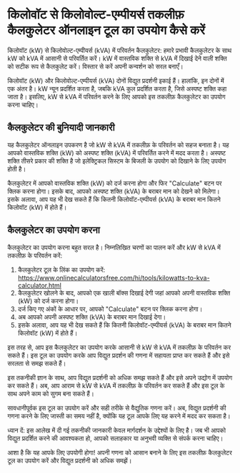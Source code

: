किलोवॉट से किलोवोल्ट-एम्पीयर्स तकलीफ़ कैलकुलेटर ऑनलाइन टूल का उपयोग कैसे करें
=============================================================================

किलोवॉट (kW) से किलोवोल्ट-एम्पीयर्स (kVA) में परिवर्तन कैलकुलेटर: हमारे प्रभावी कैलकुलेटर के साथ kW को kVA में आसानी से परिवर्तित करें। kW में वास्तविक शक्ति से kVA में दिखाई देने वाली शक्ति को सटीक रूप से कैलकुलेट करें। विस्तार से करें अपनी कन्वर्शन को सरल बनाएँ।

किलोवॉट (kW) और किलोवोल्ट-एम्पीयर्स (kVA) दोनों विद्युत प्रदर्शनी इकाई हैं। हालांकि, इन दोनों में एक अंतर है। kW न्यून प्रदर्शित करता है, जबकि kVA कुल प्रदर्शित करता है, जिसे अस्पष्ट शक्ति कहा जाता है। इसलिए, kW से kVA में परिवर्तन करने के लिए आपको इस तकलीफ़ कैलकुलेटर का उपयोग करना चाहिए।

कैलकुलेटर की बुनियादी जानकारी
-----------------------------

यह कैलकुलेटर ऑनलाइन उपकरण है जो kW से kVA में तकलीफ़ के परिवर्तन को सहज बनाता है। यह आपको वास्तविक शक्ति (kW) को अस्पष्ट शक्ति (kVA) में परिवर्तित करने में मदद करता है। अस्पष्ट शक्ति तीसरे प्रकार की शक्ति है जो इलेक्ट्रिकल सिस्टम के बिजली के उपयोग को दिखाने के लिए उपयोग होती है।

कैलकुलेटर में आपको वास्तविक शक्ति (kW) को दर्ज करना होगा और फिर "Calculate" बटन पर क्लिक करना होगा। इसके बाद, आपको अस्पष्ट शक्ति (kVA) के बराबर मान को देखने को मिलेगा। इसके अलावा, आप यह भी देख सकते हैं कि कितनी किलोवॉट-एम्पीयर्स (kVA) के बराबर मान कितने किलोवॉट (kW) में होते हैं।

कैलकुलेटर का उपयोग करना
-----------------------

कैलकुलेटर का उपयोग करना बहुत सरल है। निम्नलिखित चरणों का पालन करें और kW से kVA में तकलीफ़ के परिवर्तन करें:

1. कैलकुलेटर टूल के लिंक का उपयोग करें: <https://www.onlinecalculatorsfree.com/hi/tools/kilowatts-to-kva-calculator.html>
2. कैलकुलेटर खोलने के बाद, आपको एक खाली बॉक्स दिखाई देगी जहां आपको अपनी वास्तविक शक्ति (kW) को दर्ज करना होगा।
3. दर्ज किए गए अंकों के आधार पर, आपको "Calculate" बटन पर क्लिक करना होगा।
4. अब आपको अपनी अस्पष्ट शक्ति (kVA) के बराबर मान दिखाई देगा।
5. इसके अलावा, आप यह भी देख सकते हैं कि कितनी किलोवॉट-एम्पीयर्स (kVA) के बराबर मान कितने किलोवॉट (kW) में होते हैं।

इस तरह से, आप इस कैलकुलेटर का उपयोग करके आसानी से kW से kVA में तकलीफ़ के परिवर्तन कर सकते हैं। इस टूल का उपयोग करके आप विद्युत प्रदर्शन की गणना में सहायता प्राप्त कर सकते हैं और इसे सरलता से समझ सकते हैं।

इस तकनीकी ज्ञान के साथ, आप विद्युत प्रदर्शनी को अधिक समझ सकते हैं और इसे अपने उद्योग में उपयोग कर सकते हैं। अब, आप आराम से kW से kVA में तकलीफ़ के परिवर्तन कर सकते हैं और इस टूल के साथ अपने काम को सुगम बना सकते हैं।

सावधानीपूर्वक इस टूल का उपयोग करें और सही तरीके से वैद्युतिक गणना करें। अब, विद्युत प्रदर्शनी की गणना करने के लिए जास्ती का समय नहीं है, क्योंकि यह टूल आपके लिए यह करने में मदद कर सकता है।

ध्यान दें: इस आलेख में दी गई तकनीकी जानकारी केवल मार्गदर्शन के उद्देश्यों के लिए है। जब भी आपको विद्युत प्रदर्शित करने की आवश्यकता हो, आपको सलाहकार या अनुभवी व्यक्ति से संपर्क करना चाहिए।

आशा है कि यह आपके लिए उपयोगी होगा! अपनी गणना को आसान बनाने के लिए इस तकलीफ़ कैलकुलेटर टूल का उपयोग करें और विद्युत प्रदर्शनी को अधिक समझें।